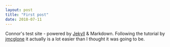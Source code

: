 ```yaml
---
layout: post
title: "First post"
date: 2018-07-11
---
```

Connor's test site - powered by [Jekyll](http://jekyllrb.com) & Markdown. Following the tutorial by [jmcglone](http://jmcglone.com/guides/github-pages/) it actually is a lot easier than I thought it was going to be.
